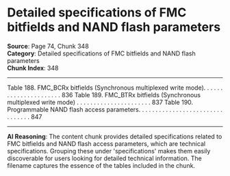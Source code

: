# Detailed specifications of FMC bitfields and NAND flash parameters

**Source**: Page 74, Chunk 348  
**Category**: Detailed specifications of FMC bitfields and NAND flash parameters  
**Chunk Index**: 348

---

Table 188. FMC_BCRx bitfields (Synchronous multiplexed write mode). . . . . . . . . . . . . . . . . . . . . . 836
Table 189. FMC_BTRx bitfields (Synchronous multiplexed write mode) . . . . . . . . . . . . . . . . . . . . . . 837
Table 190. Programmable NAND flash access parameters. . . . . . . . . . . . . . . . . . . . . . . . . . . . . . . . 847

---

**AI Reasoning**: The content chunk provides detailed specifications related to FMC bitfields and NAND flash access parameters, which are technical specifications. Grouping these under 'specifications' makes them easily discoverable for users looking for detailed technical information. The filename captures the essence of the tables included in the chunk.
